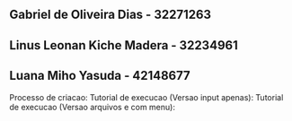 ## Gabriel de Oliveira Dias - 32271263
## Linus Leonan Kiche Madera - 32234961
## Luana Miho Yasuda - 42148677

Processo de criacao:
Tutorial de execucao (Versao input apenas):
Tutorial de execucao (Versao arquivos e com menu):
